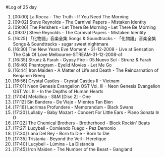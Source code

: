 #Log of 25 day

1. [00:00] La Rocca - The Truth - If You Need The Morning
1. [09:02] Steve Reynolds - The Carnival Papers - Mistaken Identity
1. [09:06] The Perishers - Let There Be Morning - Let There Be Morning
1. [09:07] Steve Reynolds - The Carnival Papers - Mistaken Identity
1. [16:25] 「化物語」音楽全集 Songs & Soundtracks - 「化物語」音楽全集 Songs & Soundtracks - sugar sweet nightmare
1. [16:30] The New Years Eve Moment - 31-12-2008 - Live at Sensation The Oak Of Love Melbourne-STREAM-31-12-2008-o1
1. [16:35] Strunz & Farah - Gypsy Fire - 05.Nuevo Sol - Strunz & Farah
1. [16:40] Phantogram - Eyelid Movies - Let Me Go
1. [16:44] Iron Maiden - A Matter of Life and Death - The Reincarnation of Benjamin Breeg
1. [16:56] Crystal Castles - Crystal Castles II - Vietnam
1. [17:01] Neon Genesis Evangelion OST Vol. III - Neon Genesis Evangelion OST Vol. III - In the Depths of Human Hearts
1. [17:04] Metallica - S&M [Disc 2] - One
1. [17:12] Sin Bandera - De Viaje - Mientes Tan Bien
1. [17:16] Lacrimas Profundere - Memorandum - Black Swans
1. [17:20] Lullaby - Baby Mozart - Concert For Little Ears - Piano Sonata In D
1. [17:22] The Chemical Brothers - Brotherhood - Block Rockin' Beats
1. [17:27] Lucybell - Comiendo Fuego - Pez Demonio
1. [17:30] Lana Del Rey - Born to Die - Born to Die
1. [17:35] Tristania - Beyond the Veil - Heretique
1. [17:40] Lucybell - Lúmina - La Distancia
1. [17:45] Iron Maiden - The Number of the Beast - Gangland
